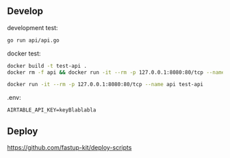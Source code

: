 ## Develop

development test:

```sh
go run api/api.go
```

docker test:

```sh
docker build -t test-api .
docker rm -f api && docker run -it --rm -p 127.0.0.1:8080:80/tcp --name api test-api

docker run -it --rm -p 127.0.0.1:8080:80/tcp --name api test-api
```

.env:

```
AIRTABLE_API_KEY=keyBlablabla
```

## Deploy

https://github.com/fastup-kit/deploy-scripts
